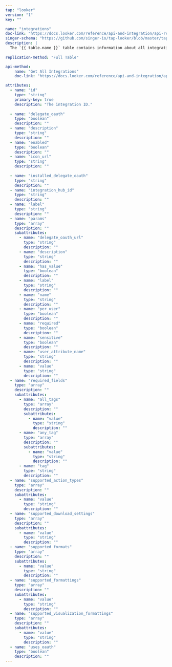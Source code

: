 ```yaml
---
tap: "looker"
version: "1"
key: ""

name: "integrations"
doc-link: "https://docs.looker.com/reference/api-and-integration/api-reference/v3.1/integration#get_all_integrations"
singer-schema: "https://github.com/singer-io/tap-looker/blob/master/tap_looker/schemas/integrations.json"
description: |
  The `{{ table.name }}` table contains information about all integrations in your {{ integration.display_name }} account.
  
replication-method: "Full Table"

api-method:
    name: "Get All Integrations"
    doc-link: "https://docs.looker.com/reference/api-and-integration/api-reference/v3.1/integration#get_all_integrations"

attributes:
  - name: "id"
    type: "string"
    primary-key: true
    description: "The integration ID."
    
  - name: "delegate_oauth"
    type: "boolean"
    description: ""
  - name: "description"
    type: "string"
    description: ""
  - name: "enabled"
    type: "boolean"
    description: ""
  - name: "icon_url"
    type: "string"
    description: ""
  
  - name: "installed_delegate_oauth"
    type: "string"
    description: ""
  - name: "integration_hub_id"
    type: "string"
    description: ""
  - name: "label"
    type: "string"
    description: ""
  - name: "params"
    type: "array"
    description: ""
    subattributes:
      - name: "delegate_oauth_url"
        type: "string"
        description: ""
      - name: "description"
        type: "string"
        description: ""
      - name: "has_value"
        type: "boolean"
        description: ""
      - name: "label"
        type: "string"
        description: ""
      - name: "name"
        type: "string"
        description: ""
      - name: "per_user"
        type: "boolean"
        description: ""
      - name: "required"
        type: "boolean"
        description: ""
      - name: "sensitive"
        type: "boolean"
        description: ""
      - name: "user_attribute_name"
        type: "string"
        description: ""
      - name: "value"
        type: "string"
        description: ""
  - name: "required_fields"
    type: "array"
    description: ""
    subattributes:
      - name: "all_tags"
        type: "array"
        description: ""
        subattributes:
          - name: "value"
            type: "string"
            description: ""
      - name: "any_tag"
        type: "array"
        description: ""
        subattributes:
          - name: "value"
            type: "string"
            description: ""
      - name: "tag"
        type: "string"
        description: ""
  - name: "supported_action_types"
    type: "array"
    description: ""
    subattributes:
      - name: "value"
        type: "string"
        description: ""
  - name: "supported_download_settings"
    type: "array"
    description: ""
    subattributes:
      - name: "value"
        type: "string"
        description: ""
  - name: "supported_formats"
    type: "array"
    description: ""
    subattributes:
      - name: "value"
        type: "string"
        description: ""
  - name: "supported_formattings"
    type: "array"
    description: ""
    subattributes:
      - name: "value"
        type: "string"
        description: ""
  - name: "supported_visualization_formattings"
    type: "array"
    description: ""
    subattributes:
      - name: "value"
        type: "string"
        description: ""
  - name: "uses_oauth"
    type: "boolean"
    description: ""
---
```

